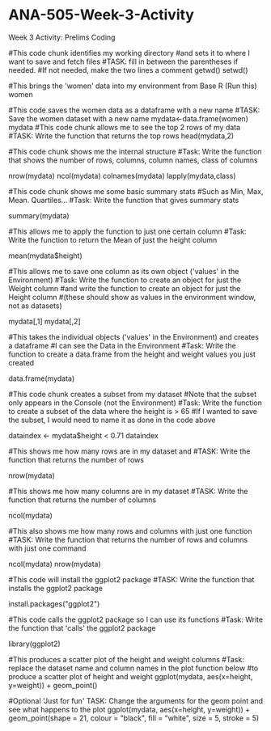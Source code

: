 # ANA-505-Week-3-Activity
Week 3 Activity: Prelims Coding


#This code chunk identifies my working directory 
#and sets it to where I want to save and fetch files
#TASK: fill in between the parentheses if needed. 
#If not needed, make the two lines a comment
getwd()
setwd()

#This brings the 'women' data into my environment from Base R (Run this)
women

#This code saves the women data as a dataframe with a new name
#TASK: Save the women dataset with a new name
mydata<-data.frame(women)
mydata
#This code chunk allows me to see the top 2 rows of my data
#TASK: Write the function that returns the top rows
head(mydata,2)

#This code chunk shows me the internal structure 
#Task: Write the function that shows the number of rows, columns, column names, class of columns   

nrow(mydata)
ncol(mydata)
colnames(mydata)
lapply(mydata,class)

#This code chunk shows me some basic summary stats
#Such as Min, Max, Mean. Quartiles...
#Task: Write the function that gives summary stats

summary(mydata)

#This allows me to apply the function to just one certain column
#Task: Write the function to return the Mean of just the height column

mean(mydata$height)

#This allows me to save one column as its own object ('values' in the Environment)
#Task: Write the function to create an object for just the Weight column 
#and write the function to create an object for just the Height column 
#(these should show as values in the environment window, not as datasets)

mydata[,1]
mydata[,2]

#This takes the individual objects ('values' in the Environment) and creates a dataframe
#I can see the Data in the Environment 
#Task: Write the function to create a data.frame from the height and weight values you just created

data.frame(mydata)

#This code chunk creates a subset from my dataset
#Note that the subset only appears in the Console (not the Environment)
#Task: Write the function to create a subset of the data where the height is > 65
#If I wanted to save the subset, I would need to name it as done in the code above

dataindex <- mydata$height < 0.71
dataindex

#This shows me how many rows are in my dataset and
#TASK: Write the function that returns the number of rows

nrow(mydata)

#This shows me how many columns are in my dataset
#TASK: Write the function that returns the number of columns

ncol(mydata)

#This also shows me how many rows and columns with just one function
#TASK: Write the function that returns the number of rows and columns with just one command

ncol(mydata) 
nrow(mydata)

#This code will install the ggplot2 package
#TASK: Write the function that installs the ggplot2 package
  
install.packages("ggplot2")

#This code calls the ggplot2 package so I can use its functions
#Task: Write the function that 'calls' the ggplot2 package

library(ggplot2)

#This produces a scatter plot of the height and weight columns
#Task: replace the dataset name and column names in the plot function below 
#to produce a scatter plot of height and weight
ggplot(mydata, aes(x=height, y=weight)) + 
  geom_point()

#Optional 'Just for fun' TASK: Change the arguments for the geom point and see what happens to the plot
ggplot(mydata, aes(x=height, y=weight)) + 
  geom_point(shape = 21, colour = "black", fill = "white", size = 5, stroke = 5)

